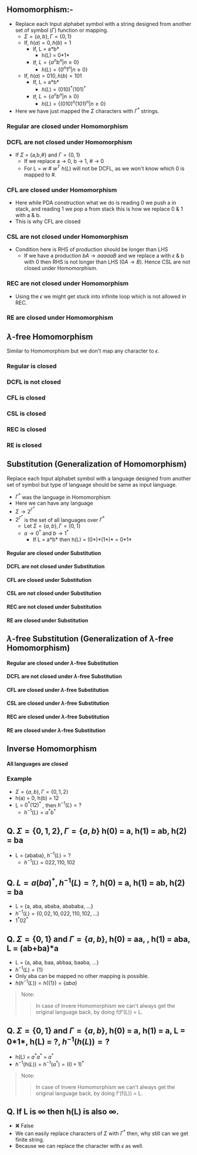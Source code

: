 ## Homomorphism:-
- Replace each Input alphabet symbol with a string designed from another set of symbol ($\Gamma$) function or mapping.
  - $\Sigma = \{a,b\}, \Gamma = \{0,1\}$
  - If, $h(a) = 0, h(b) = 1$
    - If, L = a\*b\*
      - h(L) = 0\*1\*
    - If, $L = \{a^nb^n | n \geq 0\}$
      - $h(L) = \{0^n1^n | n \geq 0\}$
  - If, $h(a) = 010, h(b) = 101$
    - If, L = a\*b\*
      - $h(L) = (010)^{*}(101)^{*}$
    - If, $L = \{a^nb^n | n \geq 0\}$
      - $h(L) = \{(010)^n(101)^n | n \geq 0\}$
- Here we have just mapped the $\Sigma$ characters with $\Gamma^*$ strings.

### Regular are closed under Homomorphism
### DCFL are not closed under Homomorphism

- If $\Sigma$ = \{a,b,\#\} and $\Gamma = \{0,1\}$
  - If we replace a $\rightarrow$ 0, b $\rightarrow$ 1, \# $\rightarrow$ 0
  - For L = $w$ # $w^T$ $h(L)$ will not be DCFL, as we won't know which 0 is mapped to #.

### CFL are closed under Homomorphism

- Here while PDA construction what we do is reading 0 we push a in stack, and reading 1 we pop a from stack this is how we replace 0 & 1 with a & b.
- This is why CFL are closed

### CSL are not closed under Homomorphism

- Condition here is RHS of production should be longer than LHS
  - If we have a production $bA \rightarrow aaaaaB$ and we replace a with $\epsilon$  & b with 0 then RHS is not longer than LHS ($0A \rightarrow B$). Hence CSL are not closed under Homomorphism.
### REC are not closed under Homomorphism

- Using the $\epsilon$ we might get stuck into infinite loop which is not allowed in REC. 
### RE are closed under Homomorphism

## $\lambda$-free Homomorphism

Similar to Homomorphism but we don't map any character to $\epsilon$.
### Regular is closed
### DCFL is not closed
### CFL is closed
### CSL is closed
### REC is closed
### RE is closed

## Substitution (Generalization of Homomorphism)
Replace each Input alphabet symbol with a language designed from another set of symbol but type of language should be same as input language.
- $\Gamma^{*}$ was the language in Homomorphism
- Here we can have any language 
- $\Sigma \rightarrow 2^{\Gamma^{*}}$
- $2^{\Gamma^{*}}$ is the set of all languages over $\Gamma^{*}$
  - Let $\Sigma = \{a,b\}, \Gamma = \{0,1\}$
  - $a \rightarrow 0^{*}$ and $b \rightarrow 1^{*}$
    - If L = a\*b\* then h(L) = (0\*)\*(1\*)\* = 0\*1\*

#### Regular are closed under Substitution
#### DCFL are not closed under Substitution
#### CFL are closed under Substitution
#### CSL are not closed under Substitution
#### REC are not closed under Substitution
#### RE are closed under Substitution

## $\lambda$-free Substitution (Generalization of $\lambda$-free Homomorphism)
#### Regular are closed under $\lambda$-free Substitution
#### DCFL are not closed under $\lambda$-free Substitution
#### CFL are closed under $\lambda$-free Substitution
#### CSL are closed under $\lambda$-free Substitution
#### REC are closed under $\lambda$-free Substitution
#### RE are closed under $\lambda$-free Substitution

## Inverse Homomorphism
#### All languages are closed

### Example
- $\Sigma = \{a,b\}, \Gamma = \{0,1,2\}$
- h(a) = 0, h(b) = 12
- L = $0^{*}(12)^{*}$ , then $h^{-1}(L) = ?$
  - $h^{-1}(L) = a^{*}b^{*}$

## Q. $\Sigma = \{0,1,2\}, \Gamma = \{a,b\}$ h(0) = a, h(1) = ab, h(2) = ba
- L = {ababa}, $h^{-1}(L) = ?$
  - $h^{-1}(L) = {022,110,102}$

## Q. $L = a(ba)^*, h^{-1}(L) = ?$, h(0) = a, h(1) = ab, h(2) = ba
- L = {a, aba, ababa, abababa, ...}
- $h^{-1}(L) = \{0, 02, 10, 022, 110, 102, ...\}$
- $1^{*}02^{*}$

## Q. $\Sigma = \{0,1\}$ and $\Gamma = \{a,b\}$, h(0) = aa, , h(1) = aba, L = (ab+ba)*a
- L = {a, aba, baa, abbaa, baaba, ...}
- $h^{-1}(L) = \{1\}$
- Only aba can be mapped no other mapping is possible.
- $h(h^{-1}(L)) = h(\{1\}) = \{aba\}$

> Note:
>> In case of Invere Homomorphism we can't always get the original language back, by doing f(f'(L)) = L.

## Q. $\Sigma = \{0,1\}$ and $\Gamma = \{a,b\}$, h(0) = a, h(1) = a, L = 0\*1\*, h(L) = ?, $h^{-1}(h(L)) = ?$
- h(L) = $a^{*}a^{*}$ = $a^{*}$
- $h^{-1}(h(L)) = h^{-1}(a^{*}) = (0+1)^{*}$

> Note:
>> In case of Invere Homomorphism we can't always get the original language back, by doing f'(f(L)) = L.

## Q. If L is $\infty$ then h(L) is also $\infty$.
- ❌ False
- We can easily replace characters of $\Sigma$ with $\Gamma^*$ then, why still can we get finite string.
- Because we can replace the character with $\epsilon$ as well.
